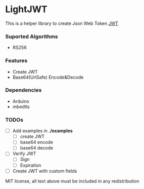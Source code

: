 # LightJWT

This is a helper library to create Json Web Token [JWT](https://jwt.io/) 

### Suported Algorithms
  
- RS256

### Features

- Create JWT
- Base64(UrlSafe) Encode&Decode

### Dependencies

- Arduino
- mbedtls


### TODOs

- [ ] Add examples in **./examples**
  - [ ] create JWT
  - [ ] base64 encode
  - [ ] base64 decode
- [ ] Verify JWT
  - [ ] Sign
  - [ ] Expiration
- [ ] Create JWT with custom fields

MIT license, all text above must be included in any redistribution
